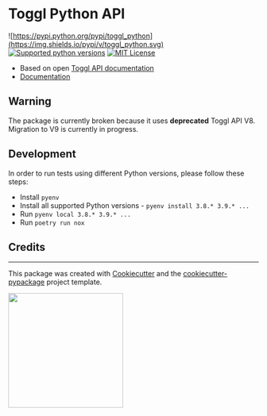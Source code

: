 # Toggl Python API

![https://pypi.python.org/pypi/toggl_python](https://img.shields.io/pypi/v/toggl_python.svg) [![Supported python versions](https://img.shields.io/pypi/pyversions/toggl_python.svg?style=flat-square)](https://pypi.python.org/pypi/toggl_python) [![MIT License](https://img.shields.io/pypi/l/aiogram.svg?style=flat-square)](https://opensource.org/licenses/MIT)


* Based on open [Toggl API documentation](https://engineering.toggl.com/docs/)
* [Documentation](https://toggl-python.readthedocs.io)

## Warning

The package is currently broken because it uses **deprecated** Toggl API V8. Migration to V9 is currently in progress.

## Development

In order to run tests using different Python versions, please follow these steps:
* Install `pyenv`
* Install all supported Python versions - `pyenv install 3.8.* 3.9.* ...`
* Run `pyenv local 3.8.* 3.9.* ...`
* Run `poetry run nox`

## Credits
-------

This package was created with [Cookiecutter](https://github.com/audreyr/cookiecutter) and the [cookiecutter-pypackage](https://github.com/audreyr/cookiecutter-pypackage) project template.

[<img src="https://evrone.com/logo/evrone-sponsored-logo.png" width=231>](https://evrone.com/?utm_source=github.com)
